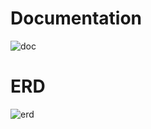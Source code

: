 # Documentation

![doc](https://github.com/user-attachments/assets/bf909c61-aa95-4fa4-8f43-78cfc49497a6)


# ERD

![erd](https://github.com/user-attachments/assets/7eae0e7f-dae0-488c-b1bf-f1cd11a16fa7)
